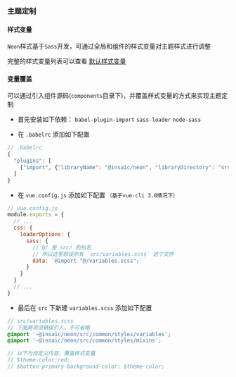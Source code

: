 ### 主题定制

#### 样式变量
`Neon`样式基于`Sass`开发，可通过全局和组件的样式变量对主题样式进行调整

完整的样式变量列表可以查看 [默认样式变量](https://github.com/insaic/neon/blob/dev/src/common/styles/variables.scss)

#### 变量覆盖
可以通过引入组件源码(`components`目录下)，并覆盖样式变量的方式来实现主题定制

- 首先安装如下依赖： `babel-plugin-import`  `sass-loader`  `node-sass`

- 在 `.babelrc` 添加如下配置
```js
// .babelrc
{
  "plugins": [
    ["import", {"libraryName": "@insaic/neon", "libraryDirectory": "src/components"}],
  ]
}
```

- 在 `vue.config.js` 添加如下配置 `（基于vue-cli 3.0情况下）`
```js
// vue.config.js
module.exports = {
  // ...
  css: {
    loaderOptions: {
      sass: {
        // @/ 是 src/ 的别名
        // 所以这里假设你有 `src/variables.scss` 这个文件
        data: `@import "@/variables.scss";`
      }
    }
  }
  // ...
}
```

- 最后在 `src` 下新建 `variables.scss` 添加如下配置
```scss
// src/variables.scss
// 下面两项须确保引入，不可省略
@import '~@insaic/neon/src/common/styles/variables';
@import '~@insaic/neon/src/common/styles/mixins';

// 以下为自定义内容，覆盖样式变量
// $theme-color:red;
// $button-primary-background-color: $theme-color;
```